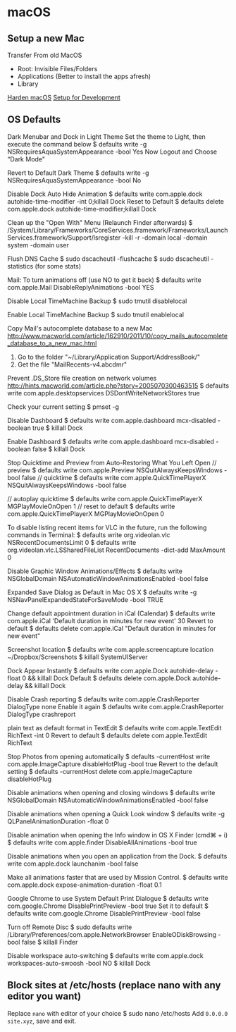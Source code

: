 # macOS

## Setup a new Mac

Transfer From old MacOS
- Root: Invisible Files/Folders
- Applications (Better to install the apps afresh)
- Library

[Harden macOS](macOS-Hardening.md)
[Setup for Development](macOS-Development.md)

## OS Defaults

Dark Menubar and Dock in Light Theme
Set the theme to Light, then execute the command below
$ defaults write -g NSRequiresAquaSystemAppearance -bool Yes
Now Logout and Choose “Dark Mode"

Revert to Default Dark Theme
$ defaults write -g NSRequiresAquaSystemAppearance -bool No

Disable Dock Auto Hide Animation
$ defaults write com.apple.dock autohide-time-modifier -int 0;killall Dock
Reset to Default
$ defaults delete com.apple.dock autohide-time-modifier;killall Dock

Clean up the "Open With" Menu (Relaunch Finder afterwards)
$ /System/Library/Frameworks/CoreServices.framework/Frameworks/LaunchServices.framework/Support/lsregister -kill -r -domain local -domain system -domain user

Flush DNS Cache
$ sudo dscacheutil -flushcache
$ sudo dscacheutil -statistics (for some stats)

Mail: To turn animations off (use NO to get it back)
$ defaults write com.apple.Mail DisableReplyAnimations -bool YES

Disable Local TimeMachine Backup
$ sudo tmutil disablelocal

Enable Local TimeMachine Backup
$ sudo tmutil enablelocal

Copy Mail's autocomplete database to a new Mac
http://www.macworld.com/article/162910/2011/10/copy_mails_autocomplete_database_to_a_new_mac.html
1. Go to the folder "~/Library/Application Support/AddressBook/"
2. Get the file "MailRecents-v4.abcdmr"

Prevent .DS_Store file creation on network volumes
http://hints.macworld.com/article.php?story=2005070300463515
$ defaults write com.apple.desktopservices DSDontWriteNetworkStores true

Check your current setting
$ pmset -g

Disable Dashboard
$ defaults write com.apple.dashboard mcx-disabled -boolean true
$ killall Dock

Enable Dashboard
$ defaults write com.apple.dashboard mcx-disabled -boolean false
$ killall Dock

Stop Quicktime and Preview from Auto-Restoring What You Left Open
// preview
$ defaults write com.apple.Preview NSQuitAlwaysKeepsWindows -bool false
// quicktime
$ defaults write com.apple.QuickTimePlayerX NSQuitAlwaysKeepsWindows -bool false

// autoplay quicktime
$ defaults write com.apple.QuickTimePlayerX MGPlayMovieOnOpen 1
// reset to default
$ defaults write com.apple.QuickTimePlayerX MGPlayMovieOnOpen 0

To disable listing recent items for VLC in the future, run the following commands in Terminal:
$ defaults write org.videolan.vlc NSRecentDocumentsLimit 0
$ defaults write org.videolan.vlc.LSSharedFileList RecentDocuments -dict-add MaxAmount 0

Disable Graphic Window Animations/Effects
$ defaults write NSGlobalDomain NSAutomaticWindowAnimationsEnabled -bool false

Expanded Save Dialog as Default in Mac OS X
$ defaults write -g NSNavPanelExpandedStateForSaveMode -bool TRUE

Change default appointment duration in iCal (Calendar)
$ defaults write com.apple.iCal 'Default duration in minutes for new event' 30
Revert to default
$ defaults delete com.apple.iCal "Default duration in minutes for new event"

Screenshot location
$ defaults write com.apple.screencapture location ~/Dropbox/Screenshots
$ killall SystemUIServer

Dock Appear Instantly
$ defaults write com.apple.Dock autohide-delay -float 0 && killall Dock
Default
$ defaults delete com.apple.Dock autohide-delay && killall Dock

Disable Crash reporting
$ defaults write com.apple.CrashReporter DialogType none
Enable it again
$ defaults write com.apple.CrashReporter DialogType crashreport

plain text as default format in TextEdit
$ defaults write com.apple.TextEdit RichText -int 0
Revert to default
$ defaults delete com.apple.TextEdit RichText

Stop Photos from opening automatically
$ defaults -currentHost write com.apple.ImageCapture disableHotPlug -bool true
Revert to the default setting
$ defaults -currentHost delete com.apple.ImageCapture disableHotPlug

Disable animations when opening and closing windows
$ defaults write NSGlobalDomain NSAutomaticWindowAnimationsEnabled -bool false

Disable animations when opening a Quick Look window
$ defaults write -g QLPanelAnimationDuration -float 0

Disable animation when opening the Info window in OS X Finder (cmd⌘ + i)
$ defaults write com.apple.finder DisableAllAnimations -bool true

Disable animations when you open an application from the Dock.
$ defaults write com.apple.dock launchanim -bool false

Make all animations faster that are used by Mission Control.
$ defaults write com.apple.dock expose-animation-duration -float 0.1

Google Chrome to use System Default Print Dialogue
$ defaults write com.google.Chrome DisablePrintPreview -bool true
Set it to default
$ defaults write com.google.Chrome DisablePrintPreview -bool false

Turn off Remote Disc
$ sudo defaults write /Library/Preferences/com.apple.NetworkBrowser EnableODiskBrowsing -bool false
$ killall Finder

Disable workspace auto-switching
$ defaults write com.apple.dock workspaces-auto-swoosh -bool NO
$ killall Dock

## Block sites at /etc/hosts (replace nano with any editor you want)
Replace `nano` with editor of your choice
$ sudo nano /etc/hosts
Add `0.0.0.0 site.xyz`, save and exit.
